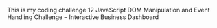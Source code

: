 This is my coding challenge 12
JavaScript DOM Manipulation and Event Handling Challenge – Interactive Business Dashboard